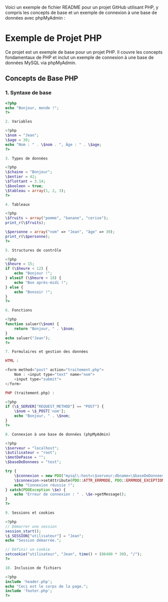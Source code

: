 Voici un exemple de fichier README pour un projet GitHub utilisant PHP, y compris les concepts de base et un exemple de connexion à une base de données avec phpMyAdmin :

# Exemple de Projet PHP

Ce projet est un exemple de base pour un projet PHP. Il couvre les concepts fondamentaux de PHP et inclut un exemple de connexion à une base de données MySQL via phpMyAdmin.

## Concepts de Base PHP

### 1. Syntaxe de base

```php
<?php
echo "Bonjour, monde !";
?>

2. Variables

<?php
\$nom = "Jean";
\$age = 30;
echo "Nom : " . \$nom . ", Âge : " . \$age;
?>

3. Types de données

<?php
\$chaine = "Bonjour";
\$entier = 42;
\$flottant = 3.14;
\$booleen = true;
\$tableau = array(1, 2, 3);
?>

4. Tableaux

<?php
\$fruits = array("pomme", "banane", "cerise");
print_r(\$fruits);

\$personne = array("nom" => "Jean", "âge" => 30);
print_r(\$personne);
?>

5. Structures de contrôle

<?php
\$heure = 15;
if (\$heure < 12) {
    echo "Bonjour !";
} elseif (\$heure < 18) {
    echo "Bon après-midi !";
} else {
    echo "Bonsoir !";
}
?>

6. Fonctions

<?php
function saluer(\$nom) {
    return "Bonjour, " . \$nom;
}
echo saluer("Jean");
?>

7. Formulaires et gestion des données

HTML :

<form method="post" action="traitement.php">
    Nom : <input type="text" name="nom">
    <input type="submit">
</form>

PHP (traitement.php) :

<?php
if (\$_SERVER["REQUEST_METHOD"] == "POST") {
    \$nom = \$_POST['nom'];
    echo "Bonjour, " . \$nom;
}
?>

8. Connexion à une base de données (phpMyAdmin)

<?php
\$serveur = "localhost";
\$utilisateur = "root";
\$motDePasse = "";
\$baseDeDonnees = "test";

try {
    \$connexion = new PDO("mysql\:host=\$serveur;dbname=\$baseDeDonnees", \$utilisateur, \$motDePasse);
    \$connexion->setAttribute(PDO::ATTR_ERRMODE, PDO::ERRMODE_EXCEPTION);
    echo "Connexion réussie !";
} catch(PDOException \$e) {
    echo "Erreur de connexion : " . \$e->getMessage();
}
?>

9. Sessions et cookies

<?php
// Démarrer une session
session_start();
\$_SESSION["utilisateur"] = "Jean";
echo "Session démarrée.";

// Définir un cookie
setcookie("utilisateur", "Jean", time() + (86400 * 30), "/");
?>

10. Inclusion de fichiers

<?php
include 'header.php';
echo "Ceci est le corps de la page.";
include 'footer.php';
?>
